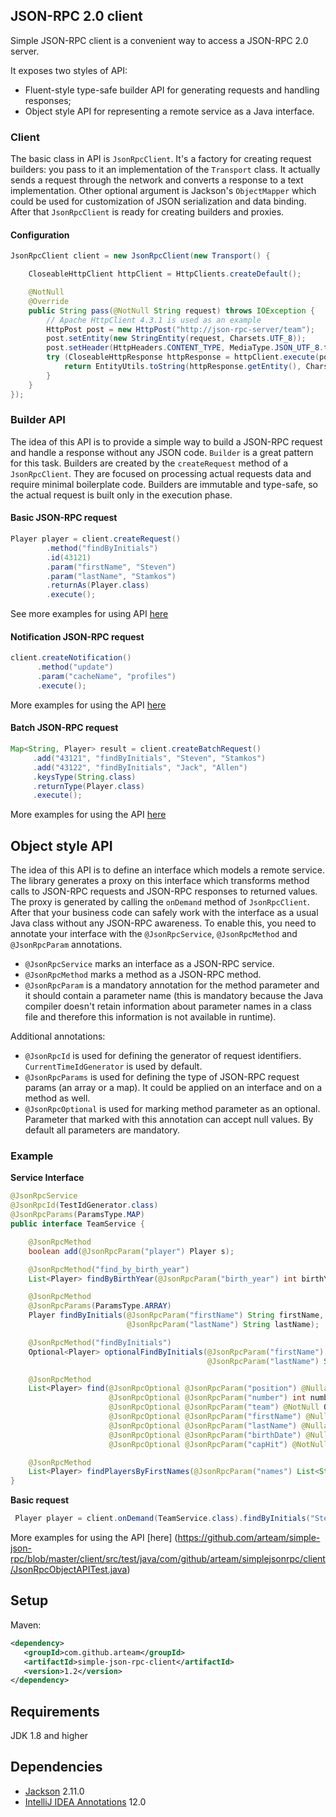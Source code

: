 ## JSON-RPC 2.0 client

Simple JSON-RPC client is a convenient way to access a JSON-RPC 2.0 server.

It exposes two styles of API:

* Fluent-style type-safe builder API for generating requests and handling responses;
* Object style API for representing a remote service as a Java interface.

### Client

The basic class in API is `JsonRpcClient`. It's a factory for creating request builders: you pass to it an implementation of the `Transport` class. It actually sends a request through the network and converts a response to a text implementation. Other optional argument is Jackson's `ObjectMapper` which could be used for customization of JSON serialization and data binding. After that `JsonRpcClient` is ready for creating builders and proxies.

#### Configuration

```java
JsonRpcClient client = new JsonRpcClient(new Transport() {

    CloseableHttpClient httpClient = HttpClients.createDefault();

    @NotNull
    @Override
    public String pass(@NotNull String request) throws IOException {
        // Apache HttpClient 4.3.1 is used as an example
        HttpPost post = new HttpPost("http://json-rpc-server/team");
        post.setEntity(new StringEntity(request, Charsets.UTF_8));
        post.setHeader(HttpHeaders.CONTENT_TYPE, MediaType.JSON_UTF_8.toString());
        try (CloseableHttpResponse httpResponse = httpClient.execute(post)) {
            return EntityUtils.toString(httpResponse.getEntity(), Charsets.UTF_8);
        }
    }
});
```

### Builder API 

The idea of this API is to provide a simple way to build a JSON-RPC request and handle a response without any JSON code. `Builder` is a great pattern for this task. Builders are created by the `createRequest` method of a `JsonRpcClient`. 
They are focused on processing actual requests data and require minimal boilerplate code. Builders are immutable and type-safe, so the actual request is built only in the execution phase.

#### Basic JSON-RPC request

```java
Player player = client.createRequest()
        .method("findByInitials")
        .id(43121)
        .param("firstName", "Steven")
        .param("lastName", "Stamkos")
        .returnAs(Player.class)
        .execute();
```
See more examples for using API [here](https://github.com/arteam/simple-json-rpc/blob/master/client/src/test/java/com/github/arteam/simplejsonrpc/client/JsonRpcClientTest.java)

#### Notification JSON-RPC request
```java
client.createNotification()
      .method("update")
      .param("cacheName", "profiles")
      .execute();
```

More examples for using the API [here](https://github.com/arteam/simple-json-rpc/blob/master/client/src/test/java/com/github/arteam/simplejsonrpc/client/JsonRpcClientNotifications.java)

#### Batch JSON-RPC request
```java
Map<String, Player> result = client.createBatchRequest()
     .add("43121", "findByInitials", "Steven", "Stamkos")
     .add("43122", "findByInitials", "Jack", "Allen")
     .keysType(String.class)
     .returnType(Player.class)
     .execute();
```

More examples for using the API [here](https://github.com/arteam/simple-json-rpc/blob/master/client/src/test/java/com/github/arteam/simplejsonrpc/client/BatchRequestBuilderTest.java)

## Object style API

The idea of this API is to define an interface which models a remote service. The library generates a proxy on this interface which transforms method calls to JSON-RPC requests and JSON-RPC responses to returned values. The proxy is generated by calling  the `onDemand` method of `JsonRpcClient`.  After that your business code can safely work with the interface as a usual Java class without any JSON-RPC awareness.  To enable this, you need to annotate your interface with the `@JsonRpcService`, `@JsonRpcMethod` and `@JsonRpcParam` annotations.

* `@JsonRpcService` marks an interface as a JSON-RPC service.
* `@JsonRpcMethod` marks a method as a JSON-RPC method.
* `@JsonRpcParam` is a mandatory annotation for the method parameter and it should contain a parameter name 
(this is mandatory because the Java compiler doesn't retain information about parameter names in a class file 
and therefore this information is not available in runtime).

Additional annotations:

* `@JsonRpcId` is used for defining the generator of request identifiers. `CurrentTimeIdGenerator` is used by default.
* `@JsonRpcParams` is used for defining the type of JSON-RPC request params (an array or a map). It could be applied on an interface and on a method as well.
* `@JsonRpcOptional` is used for marking method parameter as an optional. Parameter that marked with this annotation can accept null values. By default all parameters are mandatory.

### Example

**Service Interface**

```java
@JsonRpcService
@JsonRpcId(TestIdGenerator.class)
@JsonRpcParams(ParamsType.MAP)
public interface TeamService {

    @JsonRpcMethod
    boolean add(@JsonRpcParam("player") Player s);

    @JsonRpcMethod("find_by_birth_year")
    List<Player> findByBirthYear(@JsonRpcParam("birth_year") int birthYear);

    @JsonRpcMethod
    @JsonRpcParams(ParamsType.ARRAY)
    Player findByInitials(@JsonRpcParam("firstName") String firstName,
                          @JsonRpcParam("lastName") String lastName);

    @JsonRpcMethod("findByInitials")
    Optional<Player> optionalFindByInitials(@JsonRpcParam("firstName") String firstName,
                                            @JsonRpcParam("lastName") String lastName);

    @JsonRpcMethod
    List<Player> find(@JsonRpcOptional @JsonRpcParam("position") @Nullable Position position,
                      @JsonRpcOptional @JsonRpcParam("number") int number,
                      @JsonRpcOptional @JsonRpcParam("team") @NotNull Optional<Team> team,
                      @JsonRpcOptional @JsonRpcParam("firstName") @Nullable String firstName,
                      @JsonRpcOptional @JsonRpcParam("lastName") @Nullable String lastName,
                      @JsonRpcOptional @JsonRpcParam("birthDate") @Nullable Date birthDate,
                      @JsonRpcOptional @JsonRpcParam("capHit") @NotNull Optional<Double> capHit);

    @JsonRpcMethod
    List<Player> findPlayersByFirstNames(@JsonRpcParam("names") List<String> names);
}
```

**Basic request**
```java
 Player player = client.onDemand(TeamService.class).findByInitials("Steven", "Stamkos");
```

More examples for using the API [here] (https://github.com/arteam/simple-json-rpc/blob/master/client/src/test/java/com/github/arteam/simplejsonrpc/client/JsonRpcObjectAPITest.java)

## Setup
Maven:
```xml
<dependency>
   <groupId>com.github.arteam</groupId>
   <artifactId>simple-json-rpc-client</artifactId>
   <version>1.2</version>
</dependency>
```

## Requirements

JDK 1.8 and higher

## Dependencies

* [Jackson](https://github.com/FasterXML/jackson) 2.11.0
* [IntelliJ IDEA Annotations](http://mvnrepository.com/artifact/com.intellij/annotations/12.0) 12.0

